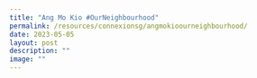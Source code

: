 ```yaml
---
title: "Ang Mo Kio #OurNeighbourhood"
permalink: /resources/connexionsg/angmokioourneighbourhood/
date: 2023-05-05
layout: post
description: ""
image: ""
---
```


